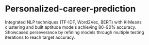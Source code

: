 # Personalized-career-prediction
 Integrated NLP techniques (TF-IDF, Word2Vec, BERT) with K-Means clustering and built aptitude models achieving 80–90% accuracy. Showcased perseverance by refining models through multiple testing iterations to reach target accuracy.

